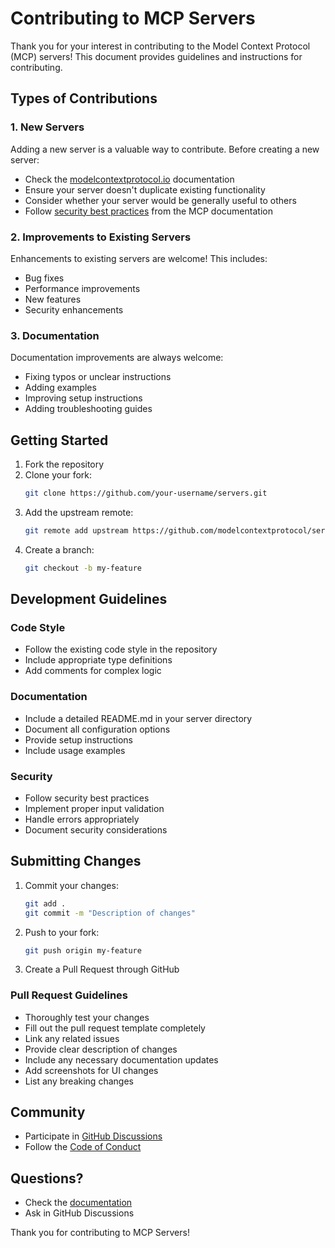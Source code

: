 # Contributing to MCP Servers

Thank you for your interest in contributing to the Model Context Protocol (MCP) servers! This document provides guidelines and instructions for contributing.

## Types of Contributions

### 1. New Servers
Adding a new server is a valuable way to contribute. Before creating a new server:

- Check the [modelcontextprotocol.io](https://modelcontextprotocol.io) documentation
- Ensure your server doesn't duplicate existing functionality
- Consider whether your server would be generally useful to others
- Follow [security best practices](https://modelcontextprotocol.io/docs/concepts/transports#security-considerations) from the MCP documentation

### 2. Improvements to Existing Servers
Enhancements to existing servers are welcome! This includes:

- Bug fixes
- Performance improvements
- New features
- Security enhancements

### 3. Documentation
Documentation improvements are always welcome:

- Fixing typos or unclear instructions
- Adding examples
- Improving setup instructions
- Adding troubleshooting guides

## Getting Started

1. Fork the repository
2. Clone your fork:
   ```bash
   git clone https://github.com/your-username/servers.git
   ```
3. Add the upstream remote:
   ```bash
   git remote add upstream https://github.com/modelcontextprotocol/servers.git
   ```
4. Create a branch:
   ```bash
   git checkout -b my-feature
   ```

## Development Guidelines

### Code Style
- Follow the existing code style in the repository
- Include appropriate type definitions
- Add comments for complex logic

### Documentation
- Include a detailed README.md in your server directory
- Document all configuration options
- Provide setup instructions
- Include usage examples

### Security
- Follow security best practices
- Implement proper input validation
- Handle errors appropriately
- Document security considerations

## Submitting Changes

1. Commit your changes:
   ```bash
   git add .
   git commit -m "Description of changes"
   ```
2. Push to your fork:
   ```bash
   git push origin my-feature
   ```
3. Create a Pull Request through GitHub

### Pull Request Guidelines

- Thoroughly test your changes
- Fill out the pull request template completely
- Link any related issues
- Provide clear description of changes
- Include any necessary documentation updates
- Add screenshots for UI changes
- List any breaking changes

## Community

- Participate in [GitHub Discussions](https://github.com/orgs/modelcontextprotocol/discussions)
- Follow the [Code of Conduct](CODE_OF_CONDUCT.md)

## Questions?

- Check the [documentation](https://modelcontextprotocol.io)
- Ask in GitHub Discussions

Thank you for contributing to MCP Servers!
